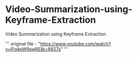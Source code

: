# Video-Summarization-using-Keyframe-Extraction
Video Summarization using Keyframe Extraction 

'''
original file - "https://www.youtube.com/watch?v=lFq4eW9ewRE&t=8927s"
'''

